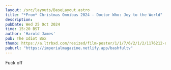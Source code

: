 ```yaml
---
layout: /src/layouts/BaseLayout.astro
title: "*From* Christmas Omnibus 2024 — Doctor Who: Joy to the World"
description: 
pubDate: Wed 25 Oct 2024
time: 15:20 BST
author: 'Harold James'
pub: The Idiot Box
thumb: https://a.ltrbxd.com/resized/film-poster/1/1/7/6/2/1/2/1176212-doctor-who-the-legend-of-ruby-sunday-empire-of-death-0-2000-0-3000-crop.jpg?v=2b9ce13198
puburl: "https://imperialmagazine.netlify.app/bashfultv"
---
```

Fuck off
